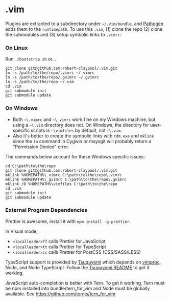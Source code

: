 # .vim
Plugins are extracted to a subdirectory under `~/.vim/bundle`, and [Pathogen](https://github.com/tpope/vim-pathogen) adds them to the `runtimepath`. To use this `.vim`, (1) clone the repo (2) clone the submodules and (3) setup symbolic links to `.vimrc`:

### On Linux
Run `./bootstrap.sh` or...

```Shell
git clone git@github.com:robert-claypool/.vim.git
ln -s /path/to/the/repo/.vimrc ~/.vimrc
ln -s /path/to/the/repo/.gvimrc ~/.gvimrc
ln -s /path/to/the/repo ~/.vim
cd .vim
git submodule init
git submodule update
```
### On Windows
* Both `~\.vimrc` and `~\_vimrc` work fine on my Windows machine, but using a `~\.vim` directory does not.
On Windows, the directory for user-specific scripts is `~\vimfiles` by default, not `~\.vim`.
* Also it's better to create the symbolic links with `cdm.exe` and `mklink` since the `ln` command
in Cygwin or msysgit will probably return a "Permission Denied" error.

The commands below account for these Windows specific issues:

```Shell
cd C:\path\to\the\repo
git clone git@github.com:robert-claypool/.vim.git
mklink %HOMEPATH%\_vimrc C:\path\to\the\repo\.vimrc
mklink %HOMEPATH%\_gvimrc C:\path\to\the\repo\.gvimrc
mklink /D %HOMEPATH%\vimfiles C:\path\to\the\repo
cd .vim
git submodule init
git submodule update
```

### External Program Dependencies
Prettier is awesome, install it with `npm install -g prettier`.

In Visual mode,
* `<localleader>ff` calls Prettier for JavaScript
* `<localleader>tt` calls Prettier for TypeScript
* `<localleader>cc` calls Prettier for PostCSS (CSS/SASS/LESS)

TypeScript support is provided by [Tsuquyomi](https://github.com/Quramy/tsuquyomi)
which depends on [vimproc](https://github.com/Shougo/vimproc.vim), Node, and
Node TypeScript. Follow the [Tsuquyomi README](https://github.com/Quramy/tsuquyomi)
to get it working.

JavaScript auto-completion is better with Tern.
To get it working, Tern must be npm installed into bundle/tern_for_vim and
Node must be globally available. See https://github.com/ternjs/tern_for_vim
